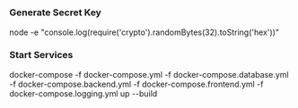 #

### Generate Secret Key

node -e "console.log(require('crypto').randomBytes(32).toString('hex'))"

### Start Services
docker-compose -f docker-compose.yml -f docker-compose.database.yml -f docker-compose.backend.yml -f docker-compose.frontend.yml -f docker-compose.logging.yml up --build
